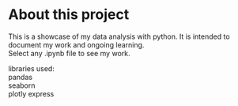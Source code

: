 # About this project

This is a showcase of my data analysis with python. It is intended to document my work and ongoing learning.   
Select any .ipynb file to see my work.  

libraries used:  
pandas  
seaborn  
plotly express  
